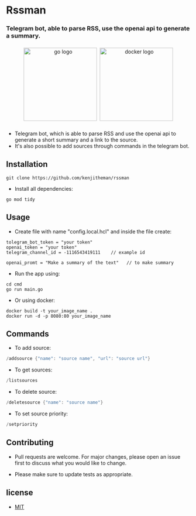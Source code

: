 # Rssman

### Telegram bot, able to parse RSS, use the openai api to generate a summary.

###

<div align="center">
  <img src="https://cdn.jsdelivr.net/gh/devicons/devicon/icons/go/go-original.svg" height="200" alt="go logo"  />
  <img width="" />
  <img src="https://cdn.jsdelivr.net/gh/devicons/devicon/icons/docker/docker-original.svg" height="200" alt="docker logo"  />
</div>

###

- Telegram bot, which is able to parse RSS and use the openai api to generate a short summary and a link to the source.
- It's also possible to add sources through commands in the telegram bot.

## Installation

```shell
git clone https://github.com/kenjitheman/rssman
```

- Install all dependencies:

```shell
go mod tidy
```

## Usage

- Create file with name "config.local.hcl" and inside the file create:

```hcl
tolegram_bot_token = "your token"
openai_token = "your token"
telegram_channel_id = -1116543419111    // example id

openai_promt = "Make a summary of the text"   // to make summary
```

- Run the app using:

```shell
cd cmd
go run main.go
```

- Or using docker:

```shell
docker build -t your_image_name .
docker run -d -p 8080:80 your_image_name
```

## Commands

- To add source:

```go
/addsource {"name": "source name", "url": "source url"}
```

- To get sources:

```go
/listsources
```

- To delete source:

```go
/deletesource {"name": "source name"}
```

- To set source priority:

```go
/setpriority 
```

## Contributing

- Pull requests are welcome. For major changes, please open an issue first
to discuss what you would like to change.

- Please make sure to update tests as appropriate.

## license

- [MIT](https://choosealicense.com/licenses/mit/)
